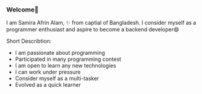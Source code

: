 ### Welcome👋

I am Samira Afrin Alam, ✨ from captial of Bangladesh. I consider myself as a programmer enthusiast and aspire to become a backend developer😄

Short Describtion:

- I am passionate about programming
- Participated in many programming contest
- I am open to learn any new technologies
- I can work under pressure
- Consider myself as a multi-tasker
- Evolved as a quick learner

